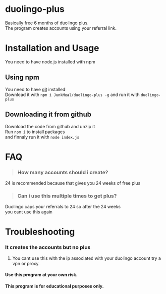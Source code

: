 # duolingo-plus
Basically free 6 months of duolingo plus.  
The program creates accounts using your referral link.

# Installation and Usage
You need to have node.js installed with npm

## Using npm
You need to have [git](https://git-scm.com/downloads) installed  
Download it with `npm i JunkMeal/duolingo-plus -g`
and run it with `duolingo-plus`  

## Downloading it from github
Download the code from github and unzip it  
Run `npm i` to install packages  
and finnaly run it with `node index.js`  

# FAQ

> ### How many accounts should i create?  

24 is recommended because that gives you 24 weeks of 
free plus

> ### Can i use this multiple times to get plus?

Duolingo caps your referrals to 24 so after the 24 weeks  
you cant use this again

# Troubleshooting

### It creates the accounts but no plus
1. You cant use this with the ip associated with your duolingo account try a vpn or proxy.



#### Use this program at your own risk.
#### This program is for educational purposes only.
